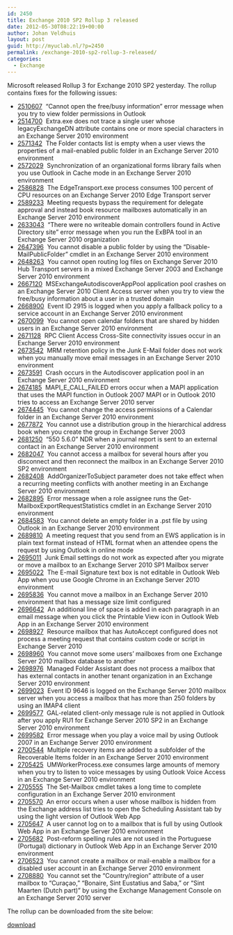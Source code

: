 ```yaml
---
id: 2450
title: Exchange 2010 SP2 Rollup 3 released
date: 2012-05-30T08:22:19+00:00
author: Johan Veldhuis
layout: post
guid: http://myuclab.nl/?p=2450
permalink: /exchange-2010-sp2-rollup-3-released/
categories:
  - Exchange
---
```

Microsoft released Rollup 3 for Exchange 2010 SP2 yesterday. The rollup contains fixes for the following issues:

  * [2510607](http://support.microsoft.com/kb/2510607?ocid=aff-n-we-loc--ITPRO40890&WT.mc_id=aff-n-we-loc--ITPRO40890)  &#8220;Cannot open the free/busy information&#8221; error message when you try to view folder permissions in Outlook
  * [2514700](http://support.microsoft.com/kb/2514700?ocid=aff-n-we-loc--ITPRO40890&WT.mc_id=aff-n-we-loc--ITPRO40890)  Extra.exe does not trace a single user whose legacyExchangeDN attribute contains one or more special characters in an Exchange Server 2010 environment
  * [2571342](http://support.microsoft.com/kb/2571342?ocid=aff-n-we-loc--ITPRO40890&WT.mc_id=aff-n-we-loc--ITPRO40890)  The Folder contacts list is empty when a user views the properties of a mail-enabled public folder in an Exchange Server 2010 environment
  * [2572029](http://support.microsoft.com/kb/2572029?ocid=aff-n-we-loc--ITPRO40890&WT.mc_id=aff-n-we-loc--ITPRO40890)  Synchronization of an organizational forms library fails when you use Outlook in Cache mode in an Exchange Server 2010 environment
  * [2586828](http://support.microsoft.com/kb/2586828?ocid=aff-n-we-loc--ITPRO40890&WT.mc_id=aff-n-we-loc--ITPRO40890)  The EdgeTransport.exe process consumes 100 percent of CPU resources on an Exchange Server 2010 Edge Transport server
  * [2589233](http://support.microsoft.com/kb/2589233?ocid=aff-n-we-loc--ITPRO40890&WT.mc_id=aff-n-we-loc--ITPRO40890)  Meeting requests bypass the requirement for delegate approval and instead book resource mailboxes automatically in an Exchange Server 2010 environment
  * [2633043](http://support.microsoft.com/kb/2633043?ocid=aff-n-we-loc--ITPRO40890&WT.mc_id=aff-n-we-loc--ITPRO40890)  &#8220;There were no writeable domain controllers found in Active Directory site&#8221; error message when you run the ExBPA tool in an Exchange Server 2010 organization
  * [2647396](http://support.microsoft.com/kb/2647396?ocid=aff-n-we-loc--ITPRO40890&WT.mc_id=aff-n-we-loc--ITPRO40890)  You cannot disable a public folder by using the &#8220;Disable-MailPublicFolder&#8221; cmdlet in an Exchange Server 2010 environment
  * [2648263](http://support.microsoft.com/kb/2648263?ocid=aff-n-we-loc--ITPRO40890&WT.mc_id=aff-n-we-loc--ITPRO40890)  You cannot open routing log files on Exchange Server 2010 Hub Transport servers in a mixed Exchange Server 2003 and Exchange Server 2010 environment
  * [2667120](http://support.microsoft.com/kb/2667120?ocid=aff-n-we-loc--ITPRO40890&WT.mc_id=aff-n-we-loc--ITPRO40890)  MSExchangeAutodiscoverAppPool application pool crashes on an Exchange Server 2010 Client Access server when you try to view the free/busy information about a user in a trusted domain
  * [2668900](http://support.microsoft.com/kb/2668900?ocid=aff-n-we-loc--ITPRO40890&WT.mc_id=aff-n-we-loc--ITPRO40890)  Event ID 2915 is logged when you apply a fallback policy to a service account in an Exchange Server 2010 environment
  * [2670099](http://support.microsoft.com/kb/2670099?ocid=aff-n-we-loc--ITPRO40890&WT.mc_id=aff-n-we-loc--ITPRO40890)  You cannot open calendar folders that are shared by hidden users in an Exchange Server 2010 environment
  * [2671128](http://support.microsoft.com/kb/2671128?ocid=aff-n-we-loc--ITPRO40890&WT.mc_id=aff-n-we-loc--ITPRO40890)  RPC Client Access Cross-Site connectivity issues occur in an Exchange Server 2010 environment
  * [2673542](http://support.microsoft.com/kb/2673542?ocid=aff-n-we-loc--ITPRO40890&WT.mc_id=aff-n-we-loc--ITPRO40890)  MRM retention policy in the Junk E-Mail folder does not work when you manually move email messages in an Exchange Server 2010 environment
  * [2673591](http://support.microsoft.com/kb/2673591?ocid=aff-n-we-loc--ITPRO40890&WT.mc_id=aff-n-we-loc--ITPRO40890)  Crash occurs in the Autodiscover application pool in an Exchange Server 2010 environment
  * [2674185](http://support.microsoft.com/kb/2674185?ocid=aff-n-we-loc--ITPRO40890&WT.mc_id=aff-n-we-loc--ITPRO40890)  MAPI\_E\_CALL_FAILED errors occur when a MAPI application that uses the MAPI function in Outlook 2007 MAPI or in Outlook 2010 tries to access an Exchange Server 2010 server
  * [2674445](http://support.microsoft.com/kb/2674445?ocid=aff-n-we-loc--ITPRO40890&WT.mc_id=aff-n-we-loc--ITPRO40890)  You cannot change the access permissions of a Calendar folder in an Exchange Server 2010 environment
  * [2677872](http://support.microsoft.com/kb/2677872?ocid=aff-n-we-loc--ITPRO40890&WT.mc_id=aff-n-we-loc--ITPRO40890)  You cannot use a distribution group in the hierarchical address book when you create the group in Exchange Server 2003
  * [2681250](http://support.microsoft.com/kb/2681250?ocid=aff-n-we-loc--ITPRO40890&WT.mc_id=aff-n-we-loc--ITPRO40890)  &#8220;550 5.6.0&#8221; NDR when a journal report is sent to an external contact in an Exchange Server 2010 environment
  * [2682047](http://support.microsoft.com/kb/2682047?ocid=aff-n-we-loc--ITPRO40890&WT.mc_id=aff-n-we-loc--ITPRO40890)  You cannot access a mailbox for several hours after you disconnect and then reconnect the mailbox in an Exchange Server 2010 SP2 environment
  * [2682408](http://support.microsoft.com/kb/2682408?ocid=aff-n-we-loc--ITPRO40890&WT.mc_id=aff-n-we-loc--ITPRO40890)  AddOrganizerToSubject parameter does not take effect when a recurring meeting conflicts with another meeting in an Exchange Server 2010 environment
  * [2682895](http://support.microsoft.com/kb/2682895?ocid=aff-n-we-loc--ITPRO40890&WT.mc_id=aff-n-we-loc--ITPRO40890)  Error message when a role assignee runs the Get-MailboxExportRequestStatistics cmdlet in an Exchange Server 2010 environment
  * [2684583](http://support.microsoft.com/kb/2684583?ocid=aff-n-we-loc--ITPRO40890&WT.mc_id=aff-n-we-loc--ITPRO40890)  You cannot delete an empty folder in a .pst file by using Outlook in an Exchange Server 2010 environment
  * [2689810](http://support.microsoft.com/kb/2689810?ocid=aff-n-we-loc--ITPRO40890&WT.mc_id=aff-n-we-loc--ITPRO40890)  A meeting request that you send from an EWS application is in plain text format instead of HTML format when an attendee opens the request by using Outlook in online mode
  * [2695011](http://support.microsoft.com/kb/2695011?ocid=aff-n-we-loc--ITPRO40890&WT.mc_id=aff-n-we-loc--ITPRO40890)  Junk Email settings do not work as expected after you migrate or move a mailbox to an Exchange Server 2010 SP1 Mailbox server
  * [2695022](http://support.microsoft.com/kb/2695022?ocid=aff-n-we-loc--ITPRO40890&WT.mc_id=aff-n-we-loc--ITPRO40890)  The E-mail Signature text box is not editable in Outlook Web App when you use Google Chrome in an Exchange Server 2010 environment
  * [2695836](http://support.microsoft.com/kb/2695836?ocid=aff-n-we-loc--ITPRO40890&WT.mc_id=aff-n-we-loc--ITPRO40890)  You cannot move a mailbox in an Exchange Server 2010 environment that has a message size limit configured
  * [2696642](http://support.microsoft.com/kb/2696642?ocid=aff-n-we-loc--ITPRO40890&WT.mc_id=aff-n-we-loc--ITPRO40890)  An additional line of space is added in each paragraph in an email message when you click the Printable View icon in Outlook Web App in an Exchange Server 2010 environment
  * [2698927](http://support.microsoft.com/kb/2698927?ocid=aff-n-we-loc--ITPRO40890&WT.mc_id=aff-n-we-loc--ITPRO40890)  Resource mailbox that has AutoAccept configured does not process a meeting request that contains custom code or script in Exchange Server 2010
  * [2698960](http://support.microsoft.com/kb/2698960?ocid=aff-n-we-loc--ITPRO40890&WT.mc_id=aff-n-we-loc--ITPRO40890)  You cannot move some users’ mailboxes from one Exchange Server 2010 mailbox database to another
  * [2698976](http://support.microsoft.com/kb/2698976?ocid=aff-n-we-loc--ITPRO40890&WT.mc_id=aff-n-we-loc--ITPRO40890)  Managed Folder Assistant does not process a mailbox that has external contacts in another tenant organization in an Exchange Server 2010 environment
  * [2699023](http://support.microsoft.com/kb/2699023?ocid=aff-n-we-loc--ITPRO40890&WT.mc_id=aff-n-we-loc--ITPRO40890)  Event ID 9646 is logged on the Exchange Server 2010 mailbox server when you access a mailbox that has more than 250 folders by using an IMAP4 client
  * [2699577](http://support.microsoft.com/kb/2699577?ocid=aff-n-we-loc--ITPRO40890&WT.mc_id=aff-n-we-loc--ITPRO40890)  GAL-related client-only message rule is not applied in Outlook after you apply RU1 for Exchange Server 2010 SP2 in an Exchange Server 2010 environment
  * [2699582](http://support.microsoft.com/kb/2699582?ocid=aff-n-we-loc--ITPRO40890&WT.mc_id=aff-n-we-loc--ITPRO40890)  Error message when you play a voice mail by using Outlook 2007 in an Exchange Server 2010 environment
  * [2700544](http://support.microsoft.com/kb/2700544?ocid=aff-n-we-loc--ITPRO40890&WT.mc_id=aff-n-we-loc--ITPRO40890)  Multiple recovery items are added to a subfolder of the Recoverable Items folder in an Exchange Server 2010 environment
  * [2705425](http://support.microsoft.com/kb/2705425?ocid=aff-n-we-loc--ITPRO40890&WT.mc_id=aff-n-we-loc--ITPRO40890)  UMWorkerProcess.exe consumes large amounts of memory when you try to listen to voice messages by using Outlook Voice Access in an Exchange Server 2010 environment
  * [2705555](http://support.microsoft.com/kb/2705555?ocid=aff-n-we-loc--ITPRO40890&WT.mc_id=aff-n-we-loc--ITPRO40890)  The Set-Mailbox cmdlet takes a long time to complete configuration in an Exchange Server 2010 environment
  * [2705570](http://support.microsoft.com/kb/2705570?ocid=aff-n-we-loc--ITPRO40890&WT.mc_id=aff-n-we-loc--ITPRO40890)  An error occurs when a user whose mailbox is hidden from the Exchange address list tries to open the Scheduling Assistant tab by using the light version of Outlook Web App
  * [2705647](http://support.microsoft.com/kb/2705647?ocid=aff-n-we-loc--ITPRO40890&WT.mc_id=aff-n-we-loc--ITPRO40890)  A user cannot log on to a mailbox that is full by using Outlook Web App in an Exchange Server 2010 environment
  * [2705682](http://support.microsoft.com/kb/2705682?ocid=aff-n-we-loc--ITPRO40890&WT.mc_id=aff-n-we-loc--ITPRO40890)  Post-reform spelling rules are not used in the Portuguese (Portugal) dictionary in Outlook Web App in an Exchange Server 2010 environment
  * [2706523](http://support.microsoft.com/kb/2706523?ocid=aff-n-we-loc--ITPRO40890&WT.mc_id=aff-n-we-loc--ITPRO40890)  You cannot create a mailbox or mail-enable a mailbox for a disabled user account in an Exchange Server 2010 environment
  * [2708880](http://support.microsoft.com/kb/2708880?ocid=aff-n-we-loc--ITPRO40890&WT.mc_id=aff-n-we-loc--ITPRO40890)  You cannot set the &#8220;Country/region&#8221; attribute of a user mailbox to &#8220;Curaçao,&#8221; &#8220;Bonaire, Sint Eustatius and Saba,&#8221; or &#8220;Sint Maarten (Dutch part)&#8221; by using the Exchange Management Console on an Exchange Server 2010 server

The rollup can be downloaded from the site below:

[download](http://www.microsoft.com/downloads/details.aspx?FamilyID=d4c7c72c-30b9-4eba-9acc-48e44f81f676&?ocid=aff-n-we-loc--ITPRO40890&WT.mc_id=aff-n-we-loc--ITPRO40890)

&nbsp;